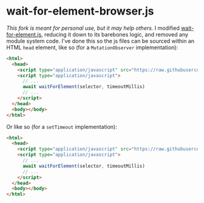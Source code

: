 # wait-for-element-browser.js

_This fork is meant for personal use, but it may help others._ I modified [wait-for-element.js](https://github.com/azu/wait-for-element.js/), reducing it down to its barebones logic, and removed any module system code. I've done this so the js files can be sourced within an HTML `head` element, like so (for a `MutationObserver` implementation):

```html
<html>
  <head>
    <script type="application/javascript" src="https://raw.githubusercontent.com/DanKaplanSES/wait-for-element-browser.js/refs/tags/1.0.1/lib/wait-by-observer.js"></script>
    <script type="application/javascript">
      // ...
      await waitForElement(selector, timeoutMillis)
      // ...
    </script>
  </head>
  <body></body>
</html>
```

Or like so (for a `setTimeout` implementation):

```html
<html>
  <head>
    <script type="application/javascript" src="https://raw.githubusercontent.com/DanKaplanSES/wait-for-element-browser.js/refs/tags/1.0.1/lib/wait-by-timer.js"></script>
    <script type="application/javascript">
      // ...
      await waitForElement(selector, timeoutMillis)
      // ...
    </script>
  </head>
  <body></body>
</html>
```


